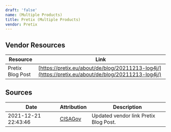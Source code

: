 ```yaml
---
draft: 'false'
name: (Multiple Products)
title: Pretix (Multiple Products)
vendor: Pretix
---
```


## Vendor Resources
| Resource | Link |
| --- | --- |
| Pretix Blog Post | [https://pretix.eu/about/de/blog/20211213-log4j/](https://pretix.eu/about/de/blog/20211213-log4j/) |



## Sources
| Date | Attribution | Description |
| --- | --- | --- |
| 2021-12-21 22:43:46 | [CISAGov](https://raw.githubusercontent.com/cisagov/log4j-affected-db/develop/README.md) | Updated vendor link Pretix Blog Post.  |
